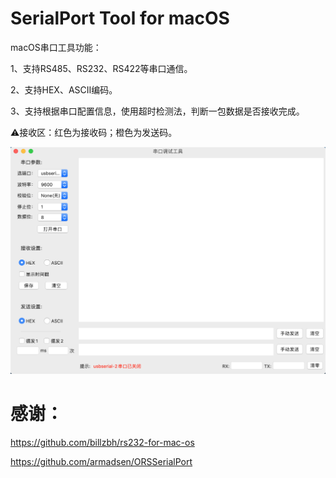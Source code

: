 # SerialPort Tool for macOS

macOS串口工具功能：

1、支持RS485、RS232、RS422等串口通信。

2、支持HEX、ASCII编码。

3、支持根据串口配置信息，使用超时检测法，判断一包数据是否接收完成。

⚠️接收区：红色为接收码；橙色为发送码。

![ui](image/ui.png)



# 感谢：

https://github.com/billzbh/rs232-for-mac-os

https://github.com/armadsen/ORSSerialPort
